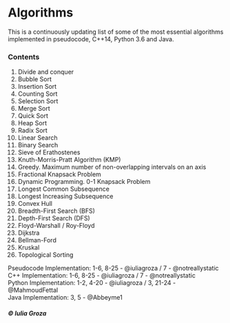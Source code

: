 # Algorithms
This is a continuously updating list of some of the most essential algorithms implemented in pseudocode, C++14, Python 3.6 and Java.

### Contents
1. Divide and conquer
2. Bubble Sort
3. Insertion Sort
4. Counting Sort
5. Selection Sort
6. Merge Sort
7. Quick Sort
8. Heap Sort
9. Radix Sort
10. Linear Search
11. Binary Search
12. Sieve of Erathostenes
13. Knuth-Morris-Pratt Algorithm (KMP)
14. Greedy. Maximum number of non-overlapping intervals on an axis
15. Fractional Knapsack Problem
16. Dynamic Programming. 0-1 Knapsack Problem
17. Longest Common Subsequence
18. Longest Increasing Subsequence
19. Convex Hull
20. Breadth-First Search (BFS)
21. Depth-First Search (DFS)
22. Floyd-Warshall / Roy-Floyd
23. Dijkstra 
24. Bellman-Ford 
25. Kruskal 
26. Topological Sorting 

Pseudocode Implementation: 1-6, 8-25 - @iuliagroza / 7 - @notreallystatic <br>
C++ Implementation: 1-6, 8-25 - @iuliagroza / 7 - @notreallystatic <br>
Python Implementation: 1-2, 4-20 - @iuliagroza / 3, 21-24 - @MahmoudFettal <br>
Java Implementation: 3, 5 - @Abbeyme1 <br>

##### © Iulia Groza
